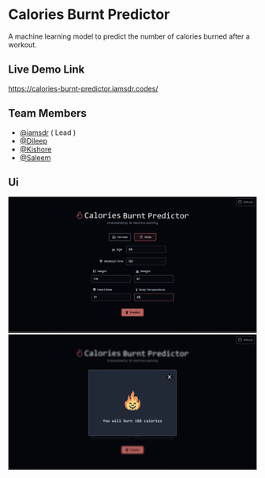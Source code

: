 # Calories Burnt Predictor

A machine learning model to predict the number of calories burned after a workout.



## Live Demo Link

https://calories-burnt-predictor.iamsdr.codes/

## Team Members

- [@iamsdr](https://www.github.com/iamsdr) ( Lead )
- [@Dileep](https://www.github.com/dileep990)
- [@Kishore](https://www.github.com/Saikishore11)
- [@Saleem](https://www.github.com/Saleemshaik2002)

## Ui

![Alt title](static/input.png?raw=true)
![Alt title](static/result.png?raw=true)
